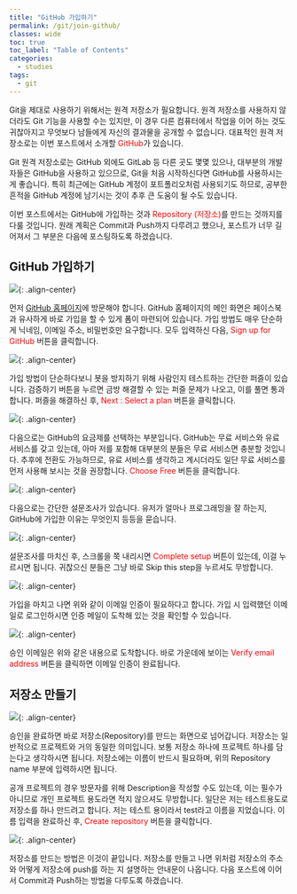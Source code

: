 ```yaml
---
title: "GitHub 가입하기"
permalink: /git/join-github/
classes: wide
toc: true
toc_label: "Table of Contents"
categories:
  - studies
tags:
  - git
---
```


Git을 제대로 사용하기 위해서는 원격 저장소가 필요합니다. 원격 저장소를 사용하지 않더라도 Git 기능을 사용할 수는 있지만, 이 경우 다른 컴퓨터에서 작업을 이어 하는 것도 귀찮아지고 무엇보다 남들에게 자신의 결과물을 공개할 수 없습니다. 대표적인 원격 저장소로는 이번 포스트에서 소개할 <span style="color:red">GitHub</span>가 있습니다.

Git 원격 저장소로는 GitHub 외에도 GitLab 등 다른 곳도 몇몇 있으나, 대부분의 개발자들은 GitHub을 사용하고 있으므로, Git을 처음 시작하신다면 GitHub를 사용하시는 게 좋습니다. 특히 최근에는 GitHub 계정이 포트폴리오처럼 사용되기도 하므로, 공부한 흔적을 GitHub 계정에 남기시는 것이 추후 큰 도움이 될 수도 있습니다.

이번 포스트에서는 GitHub에 가입하는 것과 <span style="color:red">Repository (저장소)</span>를 만드는 것까지를 다룰 것입니다. 원래 계획은 Commit과 Push까지 다루려고 했으나, 포스트가 너무 길어져서 그 부분은 다음에 포스팅하도록 하겠습니다.

## GitHub 가입하기

![](/assets/images/Git/002/01.png){: .align-center}

먼저 [GitHub 홈페이지](https://github.com/)에 방문해야 합니다. GitHub 홈페이지의 메인 화면은 페이스북과 유사하게 바로 가입을 할 수 있게 폼이 마련되어 있습니다. 가입 방법도 매우 단순하게 닉네임, 이메일 주소, 비밀번호만 요구합니다. 모두 입력하신 다음, <span style="color:red">Sign up for GitHub</span> 버튼을 클릭합니다.

![](/assets/images/Git/002/02.png){: .align-center}

가입 방법이 단순하다보니 봇을 방지하기 위해 사람인지 테스트하는 간단한 퍼즐이 있습니다. 검증하기 버튼을 누르면 금방 해결할 수 있는 퍼즐 문제가 나오고, 이를 풀면 통과합니다. 퍼즐을 해결하신 후, <span style="color:red">Next : Select a plan</span> 버튼을 클릭합니다.

![](/assets/images/Git/002/03.png){: .align-center}

다음으로는 GitHub의 요금제를 선택하는 부분입니다. GitHub는 무료 서비스와 유료 서비스를 갖고 있는데, 아마 저를 포함해 대부분의 분들은 무료 서비스면 충분할 것입니다. 추후에 전환도 가능하므로, 유료 서비스를 생각하고 계시더라도 일단 무료 서비스를 먼저 사용해 보시는 것을 권장합니다. <span style="color:red">Choose Free</span> 버튼을 클릭합니다.

![](/assets/images/Git/002/04.png){: .align-center}

다음으로는 간단한 설문조사가 있습니다. 유저가 얼마나 프로그래밍을 잘 하는지, GitHub에 가입한 이유는 무엇인지 등등을 묻습니다.

![](/assets/images/Git/002/05.png){: .align-center}

설문조사를 마치신 후, 스크롤을 쭉 내리시면 <span style="color:red">Complete setup</span> 버튼이 있는데, 이걸 누르시면 됩니다. 귀찮으신 분들은 그냥 바로 Skip this step을 누르셔도 무방합니다.

![](/assets/images/Git/002/06.png){: .align-center}

가입을 마치고 나면 위와 같이 이메일 인증이 필요하다고 합니다. 가입 시 입력했던 이메일로 로그인하시면 인증 메일이 도착해 있는 것을 확인할 수 있습니다.

![](/assets/images/Git/002/07.png){: .align-center}

승인 이메일은 위와 같은 내용으로 도착합니다. 바로 가운데에 보이는 <span style="color:red">Verify email address</span> 버튼을 클릭하면 이메일 인증이 완료됩니다.

## 저장소 만들기

![](/assets/images/Git/002/08.png){: .align-center}

승인을 완료하면 바로 저장소(Repository)를 만드는 화면으로 넘어갑니다. 저장소는 일반적으로 프로젝트와 거의 동일한 의미입니다. 보통 저장소 하나에 프로젝트 하나를 담는다고 생각하시면 됩니다. 저장소에는 이름이 반드시 필요하며, 위의 Repository name 부분에 입력하시면 됩니다.

공개 프로젝트의 경우 방문자를 위해 Description을 작성할 수도 있는데, 이는 필수가 아니므로 개인 프로젝트 용도라면 적지 않으셔도 무방합니다. 일단은 저는 테스트용도로 저장소를 하나 만드려고 합니다. 저는 테스트 용이라서 test라고 이름을 지었습니다. 이름 입력을 완료하신 후, <span style="color:red">Create repository</span> 버튼을 클릭합니다.

![](/assets/images/Git/002/09.png){: .align-center}

저장소를 만드는 방법은 이것이 끝입니다. 저장소를 만들고 나면 위처럼 저장소의 주소와 어떻게 저장소에 push를 하는 지 설명하는 안내문이 나옵니다. 다음 포스트에 이어서 Commit과 Push하는 방법을 다루도록 하겠습니다.